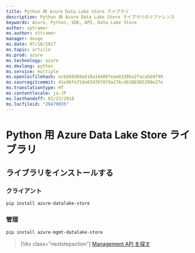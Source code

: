 ```yaml
---
title: Python 用 Azure Data Lake Store ライブラリ
description: Python 用 Azure Data Lake Store ライブラリのリファレンス
keywords: Azure, Python, SDK, API, Data Lake Store
author: sptramer
ms.author: sttramer
manager: douge
ms.date: 07/10/2017
ms.topic: article
ms.prod: azure
ms.technology: azure
ms.devlang: python
ms.service: multiple
ms.openlocfilehash: ecbb60d88e610a144897eae8338ba2faca568f90
ms.sourcegitcommit: 41e90fe75de03d397079a276cdb388305290e27e
ms.translationtype: HT
ms.contentlocale: ja-JP
ms.lasthandoff: 02/23/2018
ms.locfileid: "29479035"
---
```

# <a name="azure-data-lake-store-libraries-for-python"></a>Python 用 Azure Data Lake Store ライブラリ

## <a name="install-the-libraries"></a>ライブラリをインストールする
### <a name="client"></a>クライアント

```bash
pip install azure-datalake-store
```

### <a name="management"></a>管理

```bash
pip install azure-mgmt-datalake-store
```
> [!div class="nextstepaction"]
> [Management API を探す](/python/api/overview/azure/datalakestore/management)